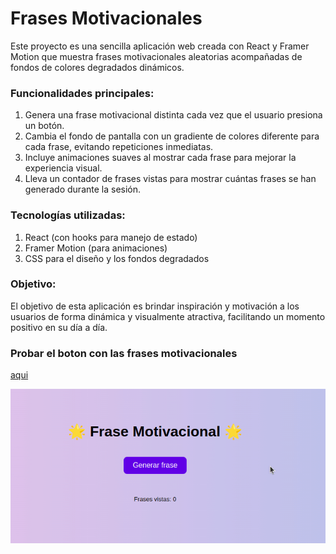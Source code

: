 # Frases Motivacionales

Este proyecto es una sencilla aplicación web creada con React y Framer Motion que muestra frases motivacionales aleatorias acompañadas de fondos de colores degradados dinámicos.

### Funcionalidades principales:

1. Genera una frase motivacional distinta cada vez que el usuario presiona un botón.
2. Cambia el fondo de pantalla con un gradiente de colores diferente para cada frase, evitando repeticiones inmediatas.
3. Incluye animaciones suaves al mostrar cada frase para mejorar la experiencia visual.
4. Lleva un contador de frases vistas para mostrar cuántas frases se han generado durante la sesión.

### Tecnologías utilizadas:

1. React (con hooks para manejo de estado)
2. Framer Motion (para animaciones)
3. CSS para el diseño y los fondos degradados

### Objetivo:

El objetivo de esta aplicación es brindar inspiración y motivación a los usuarios de forma dinámica y visualmente atractiva, facilitando un momento positivo en su día a día.

### Probar el boton con las frases motivacionales

[aqui](https://frase-motivacional.netlify.app/)

![Descripción del GIF](public/mi-animacion.gif)

